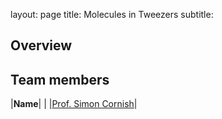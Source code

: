 layout: page
title: Molecules in Tweezers
subtitle:
## Overview

## Team members
|**Name**|   |
|[Prof. Simon Cornish](https://www.durham.ac.uk/staff/s-l-cornish/)|   